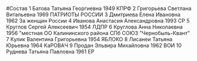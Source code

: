#Состав
1 Батова Татьяна Георгиевна 1949 КПРФ
2 Григорьева Светлана Витальевна 1969 ПАТРИОТЫ РОССИИ
3 Дмитриева Елена Ивановна 1962 За женщин России
4 Иванова Анастасия Александровна 1993 СР
5 Круглов Сергей Алексеевич 1954 ЛДПР
6 Круглова Анна Николаевна 1956 \"местная ОО Калининского района СПб СОЮЗ \"Чернобыль-Квант\"
7 Кулик Валентина Григорьевна 1954 ЯБЛОКО
8 Лисанеи Татьяна Юрьевна 1964 КаРОВАЧ
9 Продан Эльвира Михайловна 1962 ВОИ
10 Руднева Татьяна Павловна 1961 ЕР
